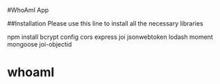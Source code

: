 #WhoAmI App

##Installation
Please use this line to install all the necessary libraries

npm install bcrypt config cors express joi jsonwebtoken lodash moment mongoose joi-objectid
# whoamI
